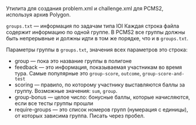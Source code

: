 Утилита для создания problem.xml и challenge.xml для PCMS2, используя архив Polygon.

`groups.txt` &mdash; информация по задачам типа IOI
Каждая строка файла содержит информацию по одной группе. В PCMS2 все группы должны быть непрерывные и должны идти в том же порядке, что и в `groups.txt`.

Параметры группы в `groups.txt`, значения всех параметров это строка:

 - group &mdash; пока это название группы в полигоне
 - feedback &mdash; это информация, показываемая участникам во время тура. Самые популярные это `group-score`, `outcome`, `group-score-and-test`
 - scoring &mdash; правило, по которому участнику выставляются баллы за группу. Возможные значения: `sum`, `group`.
 - group-bonus &mdash; целое число: бонусные баллы, которые начисляются, если все тесты группы прошли
 - require-groups &mdash; это список номеров групп (нумерация с единицы), от которых зависима группа. Писать через пробел.
 
